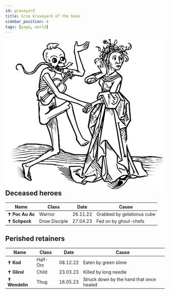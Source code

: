 ```yaml
---
id: graveyard
title: Grim Graveyard of the Gone
sidebar_position: 4
tags: [page, world]
---
```


<img class="img-character" align="right" src="/img/dance.webp"/>

## Deceased heroes

| Name             | Class         | Date     | Cause                      |
| ---------------- | ------------- | -------- | -------------------------- |
| **✝ Poc Au Ac** | Warrior       | 26.11.22 | Grabbed by gelationus cube |
| **✝ Schpeck**   | Drow Disciple | 27.04.23 | Fed on by ghoul-chefs      |

## Perished retainers

| Name            | Class    | Date     | Cause                                    |
| --------------- | -------- | -------- | ---------------------------------------- |
| **✝ Kod**      | Half-Orc | 08.12.22 | Eaten by green slime                     |
| **✝ Glirol**   | Child    | 23.03.23 | Killed by long needle                    |
| **✝ Wendelin** | Thug     | 16.05.23 | Struck down by the hand that once healed |
